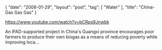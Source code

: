 {
   "date": "2008-01-29",
   "layout": "post",
   "tag": [
      "Water"
   ],
   "title": "China- Gas Gas Gas"
}

https://www.youtube.com/watch?v=bCRps9Jnwbk  

An IFAD-supported project in China's Guangxi province encourages poor farmers to produce their own biogas as a means of reducing poverty while improving loca...